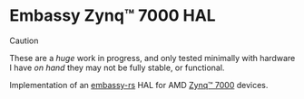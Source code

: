 # Embassy Zynq™ 7000 HAL

> [!CAUTION]
> These are a *huge* work in progress, and only tested minimally with hardware I have *on hand*
> they may not be fully stable, or functional.

Implementation of an [embassy-rs] HAL for AMD [Zynq™ 7000] devices.

[embassy-rs]: https://embassy.dev/
[Zynq™ 7000]: https://www.amd.com/en/products/adaptive-socs-and-fpgas/soc/zynq-7000.html
